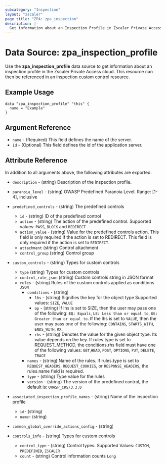 ```yaml
---
subcategory: "Inspection"
layout: "zscaler"
page_title: "ZPA: zpa_inspection"
description: |-
  Get information about an Inspection Profile in Zscaler Private Access cloud.
---
```


# Data Source: zpa_inspection_profile

Use the **zpa_inspection_profile** data source to get information about an inspection profile in the Zscaler Private Access cloud. This resource can then be referenced in an inspection custom control resource.

## Example Usage

```hcl
data "zpa_inspection_profile" "this" {
  name = "Example"
}
```

## Argument Reference

* `name` - (Required) This field defines the name of the server.
* `id` - (Optional) This field defines the id of the application server.

## Attribute Reference

In addition to all arguments above, the following attributes are exported:

* `description` - (string) Description of the inspection profile.
* `paranoia_level` - (string) OWASP Predefined Paranoia Level. Range: [1-4], inclusive
* `predefined_controls` - (string) The predefined controls
  * `id` - (string) ID of the predefined control
  * `action` - (string) The action of the predefined control. Supported values: `PASS`, `BLOCK` and `REDIRECT`
  * `action_value` - (string) Value for the predefined controls action. This field is only required if the action is set to REDIRECT. This field is only required if the action is set to `REDIRECT`.
  * `attachment` (string) Control attachment
  * `control_group` (string) Control group

* `custom_controls` - (string) Types for custom controls
  * `type` (string) Types for custom controls
  * `control_rule_json` (string) Custom controls string in JSON format
  * `rules` - (string) Rules of the custom controls applied as conditions `JSON`
    * `conditions` - (string)
      * `lhs` - (string) Signifies the key for the object type Supported values: `SIZE`, `VALUE`
      * `op` - (string) If lhs is set to SIZE, then the user may pass one of the following: `EQ: Equals`, `LE: Less than or equal to`, `GE: Greater than or equal to`. If the lhs is set to `VALUE`, then the user may pass one of the following: `CONTAINS`, `STARTS_WITH`, `ENDS_WITH`, `RX`.
      * `rhs` - (string) Denotes the value for the given object type. Its value depends on the key. If rules.type is set to REQUEST_METHOD, the conditions.rhs field must have one of the following values: `GET`,`HEAD`, `POST`, `OPTIONS`, `PUT`, `DELETE`, `TRACE`
    * `names` - (string) Name of the rules. If rules.type is set to `REQUEST_HEADERS`, `REQUEST_COOKIES`, or `RESPONSE_HEADERS`, the rules.name field is required.
    * `type` - (string) Type value for the rules
    * `version` - (string) The version of the predefined control, the default is: `OWASP_CRS/3.3.0`

* `associated_inspection_profile_names` - (string) Name of the inspection profile
  * `id`- (string)
  * `name`- (string)

* `common_global_override_actions_config` - (string)
* `controls_info` - (string) Types for custom controls
  * `control_type` - (string) Control types. Supported Values: `CUSTOM`, `PREDEFINED`, `ZSCALER`
  * `count` - (string) Control information counts `Long`
